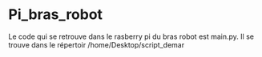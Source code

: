 # Pi_bras_robot

Le code qui se retrouve dans le rasberry pi du bras robot est main.py. Il se trouve dans le répertoir /home/Desktop/script_demar
